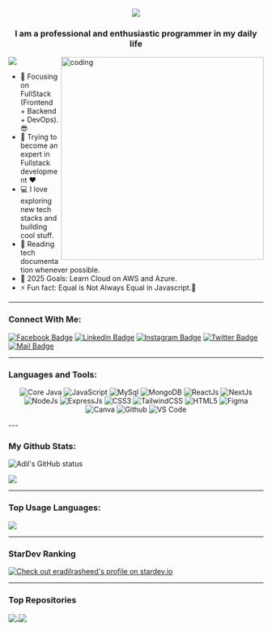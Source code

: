 <h1 align="center">
  <a href="https://git.io/typing-svg">
    <img src="https://readme-typing-svg.herokuapp.com/?lines=Hello,+There!+👋;This+is+Mohammad+Adil+Rasheed....;Nice+to+meet+you!&center=true&size=20">
  </a>
</h1>
<h3 align="center"> I am a professional and enthusiastic programmer in my daily life</h3>
<img align="right" alt="coding" width="400" src="https://res.cloudinary.com/dr5kn8993/image/upload/v1711788728/My%20Images/coder.gif">

![](https://komarev.com/ghpvc/?username=eradilrasheed&color=brightgreen)

- 🔭 Focusing on FullStack (Frontend + Backend + DevOps).😎
- 🌱 Trying to become an expert in Fullstack development ❤
- 💻 I love exploring new tech stacks and building cool stuff.
- 📰 Reading tech documentation whenever possible.
- 🥅 2025 Goals: Learn Cloud on AWS and Azure.
- ⚡ Fun fact: Equal is Not Always Equal in Javascript.🤣

---

### Connect With Me:

[![Facebook Badge](https://img.shields.io/badge/Facebook-1877F2?style=for-the-badge&logo=facebook&logoColor=white)](https://facebook.com/er.marasheed)
[![Linkedin Badge](https://img.shields.io/badge/LinkedIn-0077B5?style=for-the-badge&logo=linkedin&logoColor=white)](https://linkedin.com/in/madrashee) [![Instagram Badge](https://img.shields.io/badge/Instagram-E4405F?style=for-the-badge&logo=instagram&logoColor=white)](https://instagram.com/er.marasheed)
[![Twitter Badge](https://img.shields.io/badge/Twitter-1DA1F2?style=for-the-badge&logo=twitter&logoColor=white)](https://twitter.com/er_marasheed)
[![Mail Badge](https://img.shields.io/badge/Gmail-D14836?style=for-the-badge&logo=gmail&logoColor=white)](mailto:er.adilrasheed@gmail.com)

---

### Languages and Tools:

<p align="center">
  <img alt="Core Java" src="https://img.shields.io/badge/java-%23e4626b.svg?style=for-the-badge&logo=java&logoColor=140200"/>
  <img alt="JavaScript" src="https://img.shields.io/badge/javascript-%23e4626b.svg?style=for-the-badge&logo=javascript&logoColor=%23F7DF1E"/>
  <img alt="MySql" src="https://img.shields.io/badge/MySQL-4479A1?style=for-the-badge&logo=mysql&logoColor=white" />
  <img alt="MongoDB" src="https://img.shields.io/badge/mongodb-%23ffd2ce.svg?style=for-the-badge&logo=mongodb&logoColor=140200" />
  <img alt="ReactJs" src="https://img.shields.io/badge/react-f2ca61.svg?style=for-the-badge&logo=react&logoColor=140200"/>
  <img alt="NextJs" src="https://img.shields.io/badge/next.js-%23fca9ae.svg?style=for-the-badge&logo=next.js&logoColor=140200" />
  <img alt="NodeJs" src="https://img.shields.io/badge/node.js-%23f2ca61.svg?style=for-the-badge&logo=node.js&logoColor=%FFFFFF"/>
  <img alt="ExpressJs" src="https://img.shields.io/badge/express.js-%23ffd2ce.svg?style=for-the-badge&logo=express&logoColor=140200"/>
  <img alt="CSS3" src="https://img.shields.io/badge/css3-%23ffd2ce.svg?style=for-the-badge&logo=css3&logoColor=140200"/>
  <img alt="TailwindCSS" src="https://img.shields.io/badge/tailwind css-%23fca9ae.svg?style=for-the-badge&logo=tailwind-css&logoColor=140200"/>
  <img alt="HTML5" src="https://img.shields.io/badge/html5-%23fca9ae.svg?style=for-the-badge&logo=html5&logoColor=140200"/>
  <img alt="Figma" src="https://img.shields.io/badge/figma-%23e4626b.svg?style=for-the-badge&logo=figma&logoColor=140200" />
  <img alt="Canva" src="https://img.shields.io/badge/Canva-f2ca61.svg?style=for-the-badge&logo=canva&logoColor=140200"/>
  <img alt="Github" src="https://img.shields.io/badge/github-%23e4626b.svg?style=for-the-badge&logo=github&logoColor=140200"/>
  <img alt="VS Code" src="https://img.shields.io/badge/Visual Studio Code-f2ca61.svg?style=for-the-badge&logo=visual-studio-code&logoColor=140200"/> 
</p>
---

### My Github Stats:

<p>
  <img align="center" src="https://github-readme-stats.vercel.app/api?username=eradilrasheed&show_icons=true&include_all_commits=true&theme=algolia&hide_border=true" alt="Adil's GitHub status" />
</p>

 <p>
    <a href="https://git.io/streak-stats"><img src="https://streak-stats.demolab.com?user=ErAdilrasheed"/></a>
</p>

---

### Top Usage Languages:

<img align="center" src="https://github-readme-stats.vercel.app/api/top-langs/?username=eradilrasheed&layout=compact&theme=algolia&hide_border=true&&langs_count=10" />

---

### StarDev Ranking

<a href="https://stardev.io/developers/eradilrasheed"><img alt="Check out eradilrasheed's profile on stardev.io" src="https://stardev.io/developers/eradilrasheed/badge/languages/locality.svg" /></a>

---


### Top Repositories


<a href="https://github.com/ErAdilrasheed/Medico">
  <img align="center" src="https://github-readme-stats.vercel.app/api/pin/?username=eradilrasheed&repo=Medico&theme=algolia" />
</a>
<a href="https://github.com/ErAdilrasheed/Developer-Portfolio">
  <img align="center" src="https://github-readme-stats.vercel.app/api/pin/?username=eradilrasheed&repo=Developer-Portfolio&theme=algolia" />
</a>
